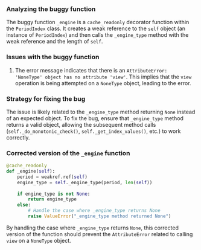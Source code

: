 ### Analyzing the buggy function

The buggy function `_engine` is a `cache_readonly` decorator function within the `PeriodIndex` class. It creates a weak reference to the `self` object (an instance of `PeriodIndex`) and then calls the `_engine_type` method with the weak reference and the length of `self`.

### Issues with the buggy function

1. The error message indicates that there is an `AttributeError: 'NoneType' object has no attribute 'view'`. This implies that the `view` operation is being attempted on a `NoneType` object, leading to the error.

### Strategy for fixing the bug

The issue is likely related to the `_engine_type` method returning `None` instead of an expected object. To fix the bug, ensure that `_engine_type` method returns a valid object, allowing the subsequent method calls (`self._do_monotonic_check()`, `self._get_index_values()`, etc.) to work correctly.

### Corrected version of the `_engine` function

```python
@cache_readonly
def _engine(self):
    period = weakref.ref(self)
    engine_type = self._engine_type(period, len(self))
    
    if engine_type is not None:
        return engine_type
    else:
        # Handle the case where _engine_type returns None
        raise ValueError("_engine_type method returned None")
``` 

By handling the case where `_engine_type` returns `None`, this corrected version of the function should prevent the `AttributeError` related to calling `view` on a `NoneType` object.